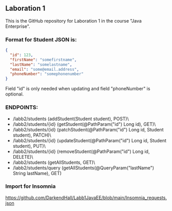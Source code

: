 ## Laboration 1

This is the GitHub repository for Laboration 1 in the course "Java Enterprise".

### Format for Student JSON is:

```json
{
  "id": 123,
  "firstName": "somefirstname",
  "lastName": "somelastname",
  "email": "some@email.address",
  "phoneNumber": "somephonenumber"
}
```

Field "id" is only needed when updating and field "phoneNumber" is optional.

### ENDPOINTS:

- /labb2/students         (addStudent(Student student), POST)\
- /labb2/students/{id}    (getStudent(@PathParam("id") Long id), GET)\
- /labb2/students/{id}    (patchStudent(@PathParam("id") Long id, Student student), PATCH)\
- /labb2/students/{id}    (updateStudent(@PathParam("id") Long id, Student student), PUT)\
- /labb2/students/{id}    (removeStudent(@PathParam("id") Long id, DELETE)\
- /labb2/students         (getAllStudents, GET)\
- /labb2/students/query   (getAllStudents(@QueryParam("lastName") String lastName), GET)

### Import for Insomnia

https://github.com/DarkendHall/Labb1JavaEE/blob/main/Insomnia_requests.json
